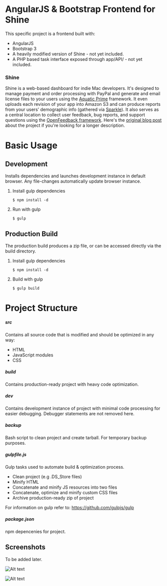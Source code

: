 # AngularJS & Bootstrap Frontend for Shine
This specific project is a frontend built with:
* AngularJS
* Bootstrap 3
* A heavily modified version of Shine - not yet included.
* A PHP based task interface exposed through app/API/ - not yet included.

### Shine
Shine is a web-based dashboard for indie Mac developers. It's designed to manage payment and order processing with PayPal and generate and email license files to your users using the [Aquatic Prime](http://www.aquaticmac.com/) framework. It even uploads each revision of your app into Amazon S3 and can produce reports from your users' demographic info (gathered via [Sparkle](http://sparkle.andymatuschak.org/)). It also serves as a central location to collect user feedback, bug reports, and support questions using the [OpenFeedback framework](http://github.com/tylerhall/OpenFeedback/tree/master).
Here's the [original blog post](http://clickontyler.com/blog/2009/08/shine-an-indie-mac-dashboard/) about the project if you're looking for a longer description.

# Basic Usage
## Development 
Installs dependencies and launches development instance in default browser. Any file-changes automatically update browser instance.

1. Install gulp dependencies

	```
	$ npm install -d

2. Run with gulp

	```
	$ gulp
	```

## Production Build
The production build produces a zip file, or can be accessed directly via the build directory.

1. Install gulp dependencies

	```
	$ npm install -d
	```

2. Build with gulp

	```
	$ gulp build
	```

# Project Structure
##### src
Contains all source code that is modified and should be optimized in any way:
* HTML
* JavaScript modules
* CSS

##### build
Contains production-ready project with heavy code optimization.

##### dev
Contains development instance of project with minimal code processing for easier debugging. Debugger statements are not removed here.

##### backup
Bash script to clean project and create tarball. For temporary backup purposes.

##### gulpfile.js
Gulp tasks used to automate build & optimization process. 
* Clean project (e.g .DS_Store files)
* Minify HTML
* Concatenate and minify JS resources into two files
* Concatenate, optimize and minify custom CSS files
* Archive production-ready zip of project

For information on gulp refer to: https://github.com/gulpjs/gulp

##### package.json
npm depencenies for project.

Screenshots
-----------
To be added later.

![Alt text](https://raw.githubusercontent.com/tiagosiebler/Shine_AngJS_Version/master/screenshots/screen1.png "Main Interface")

![Alt text](https://raw.githubusercontent.com/tiagosiebler/Shine_AngJS_Version/master/screenshots/screen2.png "Versions Interface")

